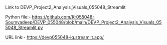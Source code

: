 Link to DEVP_Project2_Analysis_Visuals_055048_Streamlit

Python file:-
https://github.com/K-055048-Soumyadeep/DEVP_055048/blob/main/DEVP_Project2_Analysis_Visuals_055048_Streamlit.py

URL link:-
https://devp055048-iq.streamlit.app/
